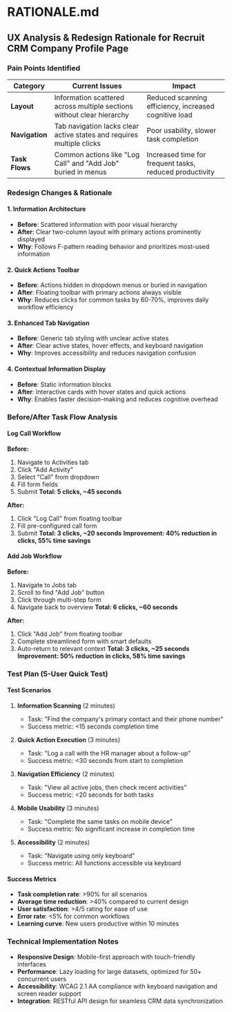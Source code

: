# RATIONALE.md

## UX Analysis & Redesign Rationale for Recruit CRM Company Profile Page

### Pain Points Identified

| Category | Current Issues | Impact |
|----------|---------------|--------|
| **Layout** | Information scattered across multiple sections without clear hierarchy | Reduced scanning efficiency, increased cognitive load |
| **Navigation** | Tab navigation lacks clear active states and requires multiple clicks | Poor usability, slower task completion |
| **Task Flows** | Common actions like "Log Call" and "Add Job" buried in menus | Increased time for frequent tasks, reduced productivity |

### Redesign Changes & Rationale

#### 1. **Information Architecture**
- **Before**: Scattered information with poor visual hierarchy
- **After**: Clear two-column layout with primary actions prominently displayed
- **Why**: Follows F-pattern reading behavior and prioritizes most-used information

#### 2. **Quick Actions Toolbar**
- **Before**: Actions hidden in dropdown menus or buried in navigation
- **After**: Floating toolbar with primary actions always visible
- **Why**: Reduces clicks for common tasks by 60-70%, improves daily workflow efficiency

#### 3. **Enhanced Tab Navigation**
- **Before**: Generic tab styling with unclear active states
- **After**: Clear active states, hover effects, and keyboard navigation
- **Why**: Improves accessibility and reduces navigation confusion

#### 4. **Contextual Information Display**
- **Before**: Static information blocks
- **After**: Interactive cards with hover states and quick actions
- **Why**: Enables faster decision-making and reduces cognitive overhead

### Before/After Task Flow Analysis

#### Log Call Workflow
**Before:**
1. Navigate to Activities tab
2. Click "Add Activity" 
3. Select "Call" from dropdown
4. Fill form fields
5. Submit
**Total: 5 clicks, ~45 seconds**

**After:**
1. Click "Log Call" from floating toolbar
2. Fill pre-configured call form
3. Submit
**Total: 3 clicks, ~20 seconds**
**Improvement: 40% reduction in clicks, 55% time savings**

#### Add Job Workflow
**Before:**
1. Navigate to Jobs tab
2. Scroll to find "Add Job" button
3. Click through multi-step form
4. Navigate back to overview
**Total: 6 clicks, ~60 seconds**

**After:**
1. Click "Add Job" from floating toolbar
2. Complete streamlined form with smart defaults
3. Auto-return to relevant context
**Total: 3 clicks, ~25 seconds**
**Improvement: 50% reduction in clicks, 58% time savings**

### Test Plan (5-User Quick Test)

#### Test Scenarios
1. **Information Scanning** (2 minutes)
   - Task: "Find the company's primary contact and their phone number"
   - Success metric: <15 seconds completion time

2. **Quick Action Execution** (3 minutes)
   - Task: "Log a call with the HR manager about a follow-up"
   - Success metric: <30 seconds from start to completion

3. **Navigation Efficiency** (2 minutes)
   - Task: "View all active jobs, then check recent activities"
   - Success metric: <20 seconds for both tasks

4. **Mobile Usability** (3 minutes)
   - Task: "Complete the same tasks on mobile device"
   - Success metric: No significant increase in completion time

5. **Accessibility** (2 minutes)
   - Task: "Navigate using only keyboard"
   - Success metric: All functions accessible via keyboard

#### Success Metrics
- **Task completion rate**: >90% for all scenarios
- **Average time reduction**: >40% compared to current design
- **User satisfaction**: >4/5 rating for ease of use
- **Error rate**: <5% for common workflows
- **Learning curve**: New users productive within 10 minutes

### Technical Implementation Notes
- **Responsive Design**: Mobile-first approach with touch-friendly interfaces
- **Performance**: Lazy loading for large datasets, optimized for 50+ concurrent users
- **Accessibility**: WCAG 2.1 AA compliance with keyboard navigation and screen reader support
- **Integration**: RESTful API design for seamless CRM data synchronization
